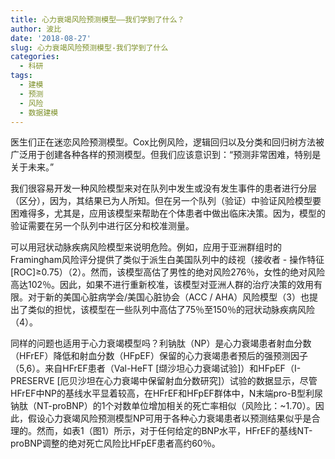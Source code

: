 ```yaml
---
title: 心力衰竭风险预测模型——我们学到了什么？
author: 波比
date: '2018-08-27'
slug: 心力衰竭风险预测模型-我们学到了什么
categories:
  - 科研
tags:
  - 建模
  - 预测
  - 风险
  - 数据建模
---
```


医生们正在迷恋风险预测模型。Cox比例风险，逻辑回归以及分类和回归树方法被广泛用于创建各种各样的预测模型。但我们应该意识到：“预测非常困难，特别是关于未来。” 

我们很容易开发一种风险模型来对在队列中发生或没有发生事件的患者进行分层（区分），因为，其结果已为人所知。但在另一个队列（验证）中验证风险模型要困难得多，尤其是，应用该模型来帮助在个体患者中做出临床决策。因为，模型的验证需要在另一个队列中进行区分和校准测量。

可以用冠状动脉疾病风险模型来说明危险。例如，应用于亚洲群组时的Framingham风险评分提供了类似于派生白美国队列中的歧视（接收者 - 操作特征[ROC]≥0.75）（2）。然而，该模型高估了男性的绝对风险276％，女性的绝对风险高达102％。因此，如果不进行重新校准，该模型对亚洲人群的治疗决策的效用有限。对于新的美国心脏病学会/美国心脏协会（ACC / AHA）风险模型（3）也提出了类似的担忧，该模型在一些队列中高估了75％至150％的冠状动脉疾病风险（4）。

同样的问题也适用于心力衰竭模型吗？利钠肽（NP）是心力衰竭患者射血分数（HFrEF）降低和射血分数（HFpEF）保留的心力衰竭患者预后的强预测因子（5,6）。来自HFrEF患者（Val-HeFT [缬沙坦心力衰竭试验]）和HFpEF（I-PRESERVE [厄贝沙坦在心力衰竭中保留射血分数研究]）试验的数据显示，尽管HFrEF中NP的基线水平显着较高，在HFrEF和HFpEF群体中，N末端pro-B型利尿钠肽（NT-proBNP）的1个对数单位增加相关的死亡率相似（风险比：~1.70）。因此，假设心力衰竭风险预测模型NP可用于各种心力衰竭患者以预测结果似乎是合理的。然而，如表1（图1）所示，对于任何给定的BNP水平，HFrEF的基线NT-proBNP调整的绝对死亡风险比HFpEF患者高约60％。